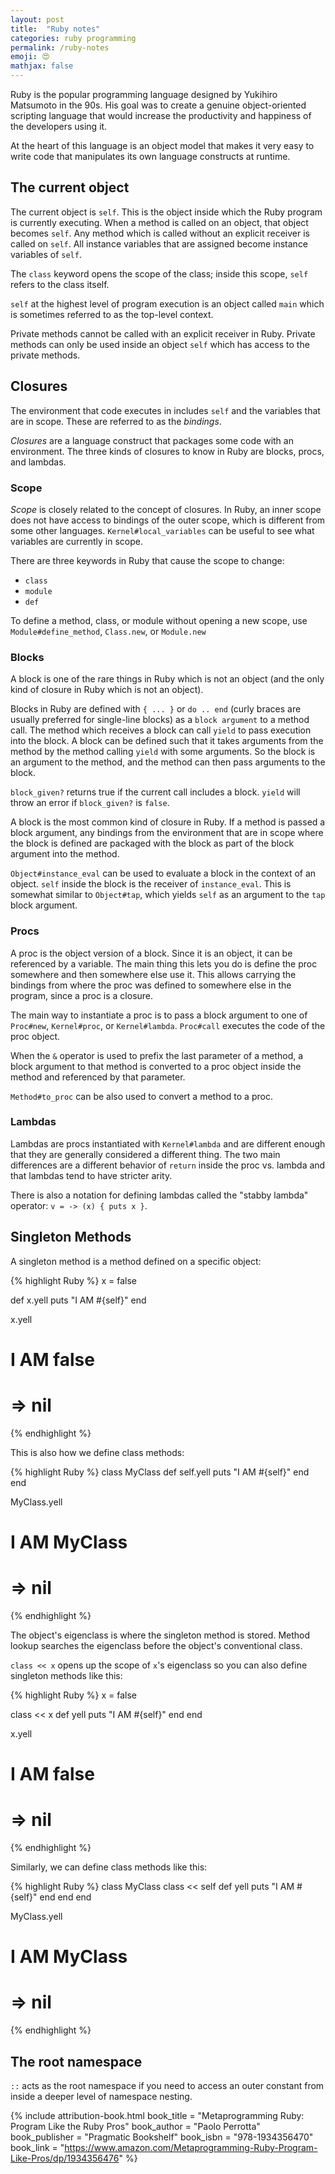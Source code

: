 ```yaml
---
layout: post
title:  "Ruby notes"
categories: ruby programming
permalink: /ruby-notes
emoji: 😍
mathjax: false
---
```


Ruby is the popular programming language designed by Yukihiro Matsumoto in the 90s. His goal was to create a genuine object-oriented scripting language that would increase the productivity and happiness of the developers using it.

At the heart of this language is an object model that makes it very easy to write code that manipulates its own language constructs at runtime.

## The current object

The current object is `self`. This is the object inside which the Ruby program is currently executing. When a method is called on an object, that object becomes `self`. Any method which is called without an explicit receiver is called on `self`. All instance variables that are assigned become instance variables of `self`.

The `class` keyword opens the scope of the class; inside this scope, `self` refers to the class itself.

`self` at the highest level of program execution is an object called `main` which is sometimes referred to as the top-level context.

Private methods cannot be called with an explicit receiver in Ruby. Private methods can only be used inside an object `self` which has access to the private methods.

## Closures

The environment that code executes in includes `self` and the variables that are in scope. These are referred to as the *bindings*.

*Closures* are a language construct that packages some code with an environment. The three kinds of closures to know in Ruby are blocks, procs, and lambdas.

### Scope

*Scope* is closely related to the concept of closures. In Ruby, an inner scope does not have access to bindings of the outer scope, which is different from some other languages. `Kernel#local_variables` can be useful to see what variables are currently in scope.

There are three keywords in Ruby that cause the scope to change:
- `class`
- `module`
- `def`

To define a method, class, or module without opening a new scope, use `Module#define_method`, `Class.new`, or `Module.new`

### Blocks

A block is one of the rare things in Ruby which is not an object (and the only kind of closure in Ruby which is not an object).

Blocks in Ruby are defined with `{ ... }` or `do .. end` (curly braces are usually preferred for single-line blocks) as a `block argument` to a method call. The method which receives a block can call `yield` to pass execution into the block. A block can be defined such that it takes arguments from the method by the method calling `yield` with some arguments. So the block is an argument to the method, and the method can then pass arguments to the block.

`block_given?` returns true if the current call includes a block. `yield` will throw an error if `block_given?` is `false`.

A block is the most common kind of closure in Ruby. If a method is passed a block argument, any bindings from the environment that are in scope where the block is defined are packaged with the block as part of the block argument into the method.

`Object#instance_eval` can be used to evaluate a block in the context of an object. `self` inside the block is the receiver of `instance_eval`. This is somewhat similar to `Object#tap`, which yields `self` as an argument to the `tap` block argument.

### Procs

A proc is the object version of a block. Since it is an object, it can be referenced by a variable. The main thing this lets you do is define the proc somewhere and then somewhere else use it. This allows carrying the bindings from where the proc was defined to somewhere else in the program, since a proc is a closure.

The main way to instantiate a proc is to pass a block argument to one of `Proc#new`, `Kernel#proc`, or `Kernel#lambda`. `Proc#call` executes the code of the proc object.

When the `&` operator is used to prefix the last parameter of a method, a block argument to that method is converted to a proc object inside the method and referenced by that parameter.

`Method#to_proc` can be also used to convert a method to a proc.

### Lambdas

Lambdas are procs instantiated with `Kernel#lambda` and are different enough that they are generally considered a different thing. The two main differences are a different behavior of `return` inside the proc vs. lambda and that lambdas tend to have stricter arity.

There is also a notation for defining lambdas called the "stabby lambda" operator: `v = -> (x) { puts x }`.

## Singleton Methods

A singleton method is a method defined on a specific object:

{% highlight Ruby %}
x = false

def x.yell
  puts "I AM #{self}"
end

x.yell
# I AM false
#  => nil
{% endhighlight %}

This is also how we define class methods:

{% highlight Ruby %}
class MyClass
  def self.yell
    puts "I AM #{self}"
  end
end

MyClass.yell
# I AM MyClass
#  => nil
{% endhighlight %}

The object's eigenclass is where the singleton method is stored. Method lookup searches the eigenclass before the object's conventional class. 

`class << x` opens up the scope of `x`'s eigenclass so you can also define singleton methods like this:

{% highlight Ruby %}
x = false

class << x
  def yell
    puts "I AM #{self}"
  end
end

x.yell
# I AM false
#  => nil
{% endhighlight %}

Similarly, we can define class methods like this:

{% highlight Ruby %}
class MyClass
  class << self
    def yell
      puts "I AM #{self}"
    end
  end
end

MyClass.yell
# I AM MyClass
#  => nil
{% endhighlight %}

## The root namespace

`::` acts as the root namespace if you need to access an outer constant from inside a deeper level of namespace nesting.

{% include attribution-book.html
  book_title = "Metaprogramming Ruby: Program Like the Ruby Pros"
  book_author = "Paolo Perrotta"
  book_publisher = "Pragmatic Bookshelf"
  book_isbn = "978-1934356470"
  book_link = "https://www.amazon.com/Metaprogramming-Ruby-Program-Like-Pros/dp/1934356476"
%}
